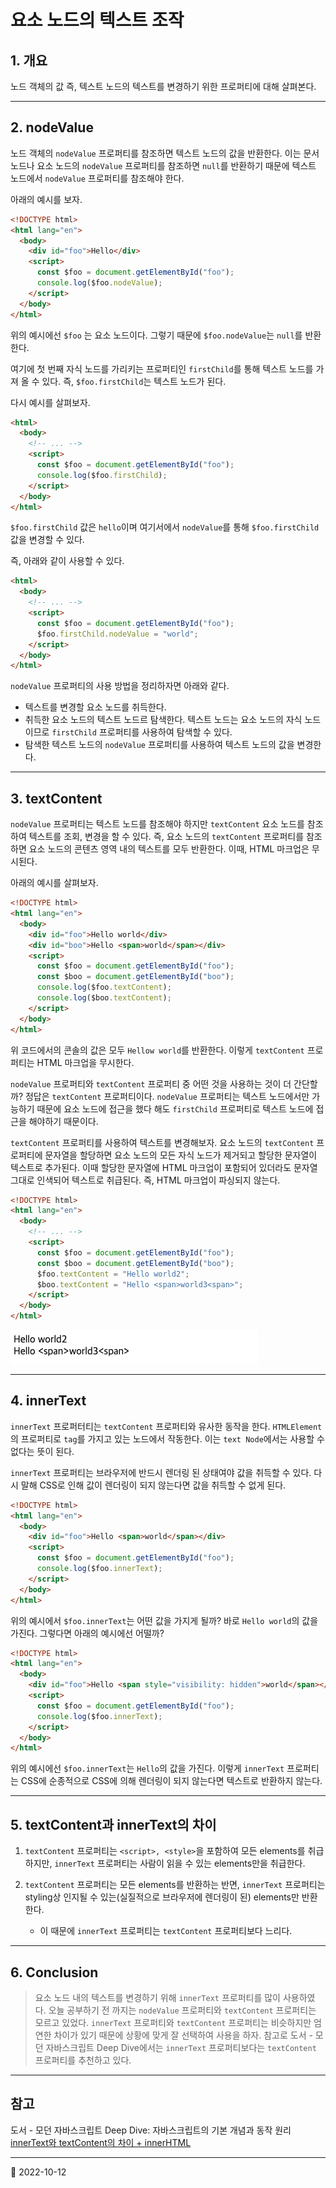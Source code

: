 # 요소 노드의 텍스트 조작

## 1. 개요

노드 객체의 값 즉, 텍스트 노드의 텍스트를 변경하기 위한 프로퍼티에 대해 살펴본다.

---

## 2. nodeValue

노드 객체의 `nodeValue` 프로퍼티를 참조하면 텍스트 노드의 값을 반환한다. 이는 문서 노드나 요소 노드의 `nodeValue` 프로퍼티를 참조하면 `null`를 반환하기 때문에 텍스트 노드에서 `nodeValue` 프로퍼티를 참조해야 한다.

아래의 예시를 보자.

```html
<!DOCTYPE html>
<html lang="en">
  <body>
    <div id="foo">Hello</div>
    <script>
      const $foo = document.getElementById("foo");
      console.log($foo.nodeValue);
    </script>
  </body>
</html>
```

위의 예시에선 `$foo` 는 요소 노드이다. 그렇기 때문에 `$foo.nodeValue`는 `null`를 반환한다.

여기에 첫 번째 자식 노드를 가리키는 프로퍼티인 `firstChild`를 통해 텍스트 노드를 가져 올 수 있다. 즉, `$foo.firstChild`는 텍스트 노드가 된다.

다시 예시를 살펴보자.

```html
<html>
  <body>
    <!-- ... -->
    <script>
      const $foo = document.getElementById("foo");
      console.log($foo.firstChild);
    </script>
  </body>
</html>
```

`$foo.firstChild` 값은 `hello`이며 여기서에서 `nodeValue`를 통해 `$foo.firstChild` 값을 변경할 수 있다.

즉, 아래와 같이 사용할 수 있다.

```html
<html>
  <body>
    <!-- ... -->
    <script>
      const $foo = document.getElementById("foo");
      $foo.firstChild.nodeValue = "world";
    </script>
  </body>
</html>
```

`nodeValue` 프로퍼티의 사용 방법을 정리하자면 아래와 같다.

- 텍스트를 변경할 요소 노드를 취득한다.
- 취득한 요소 노드의 텍스트 노드르 탐색한다. 텍스트 노드는 요소 노드의 자식 노드이므로 `firstChild` 프로퍼티를 사용하여 탐색할 수 있다.
- 탐색한 텍스트 노드의 `nodeValue` 프로퍼티를 사용하여 텍스트 노드의 값을 변경한다.

---

## 3. textContent

`nodeValue` 프로퍼티는 텍스트 노드를 참조해야 하지만 `textContent` 요소 노드를 참조하여 텍스트를 조회, 변경을 할 수 있다. 즉, 요소 노드의 `textContent` 프로퍼티를 참조하면 요소 노드의 콘텐츠 영역 내의 텍스트를 모두 반환한다. 이때, HTML 마크업은 무시된다.

아래의 예시를 살펴보자.

```html
<!DOCTYPE html>
<html lang="en">
  <body>
    <div id="foo">Hello world</div>
    <div id="boo">Hello <span>world</span></div>
    <script>
      const $foo = document.getElementById("foo");
      const $boo = document.getElementById("boo");
      console.log($foo.textContent);
      console.log($boo.textContent);
    </script>
  </body>
</html>
```

위 코드에서의 콘솔의 값은 모두 `Hellow world`를 반환한다. 이렇게 `textContent` 프로퍼티는 HTML 마크업을 무시한다.

`nodeValue` 프로퍼티와 `textContent` 프로퍼티 중 어떤 것을 사용하는 것이 더 간단할까? 정답은 `textContent` 프로퍼티이다. `nodeValue` 프로퍼티는 텍스트 노드에서만 가능하기 때문에 요소 노드에 접근을 했다 해도 `firstChild` 프로퍼티로 텍스트 노드에 접근을 해야하기 때문이다.

`textContent` 프로퍼티를 사용하여 텍스트를 변경해보자. 요소 노드의 `textContent` 프로퍼티에 문자열을 할당하면 요소 노드의 모든 자식 노드가 제거되고 할당한 문자열이 텍스트로 추가된다. 이때 할당한 문자열에 HTML 마크업이 포함되어 있더라도 문자열 그대로 인색되어 텍스트로 취급된다. 즉, HTML 마크업이 파싱되지 않는다.

```html
<!DOCTYPE html>
<html lang="en">
  <body>
    <!-- ... -->
    <script>
      const $foo = document.getElementById("foo");
      const $boo = document.getElementById("boo");
      $foo.textContent = "Hello world2";
      $boo.textContent = "Hello <span>world3<span>";
    </script>
  </body>
</html>
```

![textContent](/image/JS/DOM/TextOperation/textContent.png)

---

## 4. innerText

`innerText` 프로퍼터티는 `textContent` 프로퍼티와 유사한 동작을 한다. `HTMLElement`의 프로퍼티로 `tag`를 가지고 있는 노드에서 작동한다. 이는 `text Node`에서는 사용할 수 없다는 뜻이 된다.

`innerText` 프로퍼티는 브라우저에 반드시 렌더링 된 상태여야 값을 취득할 수 있다. 다시 말해 CSS로 인해 값이 렌더링이 되지 않는다면 값을 취득할 수 없게 된다.

```html
<!DOCTYPE html>
<html lang="en">
  <body>
    <div id="foo">Hello <span>world</span></div>
    <script>
      const $foo = document.getElementById("foo");
      console.log($foo.innerText);
    </script>
  </body>
</html>
```

위의 예시에서 `$foo.innerText`는 어떤 값을 가지게 될까? 바로 `Hello world`의 값을 가진다. 그렇다면 아래의 예시에선 어떨까?

```html
<!DOCTYPE html>
<html lang="en">
  <body>
    <div id="foo">Hello <span style="visibility: hidden">world</span></div>
    <script>
      const $foo = document.getElementById("foo");
      console.log($foo.innerText);
    </script>
  </body>
</html>
```

위의 예시에선 `$foo.innerText`는 `Hello`의 값을 가진다. 이렇게 `innerText` 프로퍼티는 CSS에 순종적으로 CSS에 의해 렌더링이 되지 않는다면 텍스트로 반환하지 않는다.

---

## 5. textContent과 innerText의 차이

1. `textContent` 프로퍼티는 `<script>, <style>`을 포함하여 모든 elements를 취급하지만, `innerText` 프로퍼티는 사람이 읽을 수 있는 elements만을 취급한다.

2. `textContent` 프로퍼티는 모든 elements를 반환하는 반면, `innerText` 프로퍼티는 styling상 인지될 수 있는(실질적으로 브라우저에 렌더링이 된) elements만 반환한다.
   - 이 때문에 `innerText` 프로퍼티는 `textContent` 프로퍼티보다 느리다.

---

## 6. Conclusion

> 요소 노드 내의 텍스트를 변경하기 위해 `innerText` 프로퍼티를 많이 사용하였다. 오늘 공부하기 전 까지는 `nodeValue` 프로퍼티와 `textContent` 프로퍼티는 모르고 있었다. `innerText` 프로퍼티와 `textContent` 프로퍼티는 비슷하지만 엄연한 차이가 있기 때문에 상황에 맞게 잘 선택하여 사용을 하자. 참고로 도서 - 모던 자바스크립트 Deep Dive에서는 `innerText` 프로퍼티보다는 `textContent` 프로퍼티를 추천하고 있다.

---

## 참고

도서 - 모던 자바스크립트 Deep Dive: 자바스크립트의 기본 개념과 동작 원리  
[innerText와 textContent의 차이 + innerHTML](https://velog.io/@tohero/innerText%EC%99%80-textContent%EC%9D%98-%EC%B0%A8%EC%9D%B4)

---

📅 2022-10-12
